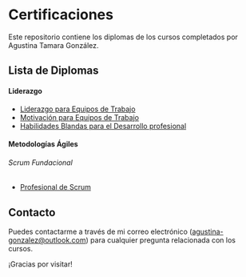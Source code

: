 # Certificaciones

Este repositorio contiene los diplomas de los cursos completados por Agustina Tamara González.

## Lista de Diplomas

#### Liderazgo

  - [Liderazgo para Equipos de Trabajo](https://platzi.com/p/agustinagonzalez8832/curso/1300-course/diploma/detalle/)
  - [Motivación para Equipos de Trabajo](https://platzi.com/p/agustinagonzalez8832/curso/1896-motivacion/diploma/detalle/) 
  - [Habilidades Blandas para el Desarrollo profesional](https://platzi.com/p/agustinagonzalez8832/curso/6570-habilidades-blandas/diploma/detalle/) 
  
#### Metodologías Ágiles
  ###### Scrum Fundacional
  - [Profesional de Scrum](https://platzi.com/p/agustinagonzalez8832/curso/6570-habilidades-blandas/diploma/detalle/) 
  
## Contacto

Puedes contactarme a través de mi correo electrónico (agustina-gonzalez@outlook.com) para cualquier pregunta relacionada con los cursos.

¡Gracias por visitar!

